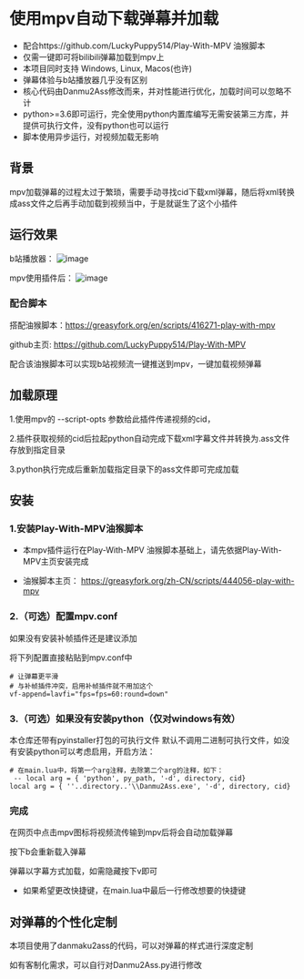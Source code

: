 # 使用mpv自动下载弹幕并加载

- 配合https://github.com/LuckyPuppy514/Play-With-MPV  油猴脚本
- 仅需一键即可将bilibili弹幕加载到mpv上
- 本项目同时支持 Windows, Linux, Macos(也许) 
- 弹幕体验与b站播放器几乎没有区别
- 核心代码由Danmu2Ass修改而来，并对性能进行优化，加载时间可以忽略不计
- python>=3.6即可运行，完全使用python内置库编写无需安装第三方库，并提供可执行文件，没有python也可以运行
- 脚本使用异步运行，对视频加载无影响



## 背景

mpv加载弹幕的过程太过于繁琐，需要手动寻找cid下载xml弹幕，随后将xml转换成ass文件之后再手动加载到视频当中，于是就诞生了这个小插件

## 运行效果

b站播放器：
![image](https://user-images.githubusercontent.com/14844805/188661589-3ace06fc-5f40-4a6e-adfb-a46c80fe01bf.png)

mpv使用插件后：
![image](https://user-images.githubusercontent.com/14844805/188661757-ff42a04c-60a6-4ab7-8bae-2bb260980751.png)


### 配合脚本

搭配油猴脚本：https://greasyfork.org/en/scripts/416271-play-with-mpv

github主页: https://github.com/LuckyPuppy514/Play-With-MPV

配合该油猴脚本可以实现b站视频流一键推送到mpv，一键加载视频弹幕

## 加载原理

1.使用mpv的 --script-opts 参数给此插件传递视频的cid，

2.插件获取视频的cid后拉起python自动完成下载xml字幕文件并转换为.ass文件存放到指定目录

3.python执行完成后重新加载指定目录下的ass文件即可完成加载


## 安装


### 1.安装Play-With-MPV油猴脚本

- 本mpv插件运行在Play-With-MPV 油猴脚本基础上，请先依据Play-With-MPV主页安装完成

- 油猴脚本主页： https://greasyfork.org/zh-CN/scripts/444056-play-with-mpv


### 2.（可选）配置mpv.conf
如果没有安装补帧插件还是建议添加

将下列配置直接粘贴到mpv.conf中

``` text
# 让弹幕更平滑
# 与补帧插件冲突，启用补帧插件就不用加这个
vf-append=lavfi="fps=fps=60:round=down"
```

### 3.（可选）如果没有安装python（仅对windows有效）
本仓库还带有pyinstaller打包的可执行文件
默认不调用二进制可执行文件，如没有安装python可以考虑启用，开启方法：
``` text
# 在main.lua中，将第一个arg注释，去除第二个arg的注释，如下：
 -- local arg = { 'python', py_path, '-d', directory, cid}
local arg = { ''..directory..'\\Danmu2Ass.exe', '-d', directory, cid}
```


### 完成
在网页中点击mpv图标将视频流传输到mpv后将会自动加载弹幕

按下b会重新载入弹幕

弹幕以字幕方式加载，如需隐藏按下v即可

- 如果希望更改快捷键，在main.lua中最后一行修改想要的快捷键

## 对弹幕的个性化定制
本项目使用了danmaku2ass的代码，可以对弹幕的样式进行深度定制

如有客制化需求，可以自行对Danmu2Ass.py进行修改
